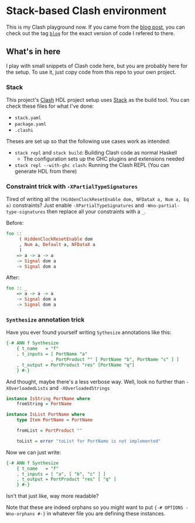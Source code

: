 # Stack-based Clash environment

This is my Clash playground now. If you came from the [blog post], you can check out the tag [`blog`][tag-block] for the exact version of code I refered to there.

[blog post]: (https://dram.cf/p/clash-with-stack/)
[tag-block]: (https://github.com/dramforever/clash-with-stack/tree/blog)

## What's in here

I play with small snippets of Clash code here, but you are probably here for the setup. To use it, just copy code from this repo to your own project.

### Stack

This project's [Clash] HDL project setup uses [Stack] as the build tool. You can check these files for what I've done:

- `stack.yaml`
- `package.yaml`
- `.clashi`

Theses are set up so that the following use cases work as intended:

- `stack repl` and `stack build`: Building Clash code as normal Haskell
    - The configuration sets up the GHC plugins and extensions needed
- `stack repl --with-ghc clash`: Running the Clash REPL (You can generate HDL from there)

[Clash]: https://clash-lang.org/
[Stack]: https-://docs.haskellstack.org/en/stable/README/

### Constraint trick with `-XPartialTypeSignatures`

Tired of writing all the `(HiddenClockResetEnable dom, NFDataX a, Num a, Eq a)` constraints? Just enable `-XPartialTypeSignatures` and `-Wno-partial-type-signatures` then replace all your constraints with a `_`.

Before:

```haskell
foo ::
     ( HiddenClockResetEnable dom
     , Num a, Default a, NFDataX a
     )
    => a -> a -> a
    -> Signal dom a
    -> Signal dom a
```

After:

```haskell
foo :: _
    => a -> a -> a
    -> Signal dom a
    -> Signal dom a
```

### `Synthesize` annotation trick

Have you ever found yourself writing `Sythesize` annotations like this:

```haskell
{-# ANN f Synthesize
    { t_name   = "f"
    , t_inputs = [ PortName "a"
                 , PortProduct "" [ PortName "b", PortName "c" ] ]
    , t_output = PortProduct "res" [PortName "q"]
    } #-}
```

And thought, maybe there's a less verbose way. Well, look no further than `-XOverloadedLists` and `-XOverloadedStrings`

```haskell
instance IsString PortName where
    fromString = PortName

instance IsList PortName where
    type Item PortName = PortName

    fromList = PortProduct ""

    toList = error "toList for PortName is not implemented"
```

Now we can just write:

```haskell
{-# ANN f Synthesize
    { t_name   = "f"
    , t_inputs = [ "a", [ "b", "c" ] ]
    , t_output = PortProduct "res" [ "q" ]
    } #-}
```

Isn't that just like, way more readable?

Note that these are indeed orphans so you might want to put `{-# OPTIONS -Wno-orphans #-}` in whatever file you are defining these instances.
